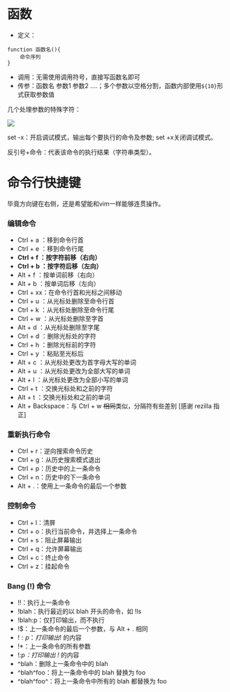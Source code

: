 # 函数

- 定义：
```shell
function 函数名(){
	命令序列
}
```
- 调用：无需使用调用符号，直接写函数名即可
- 传参：函数名 参数1 参数2 ....；多个参数以空格分割，函数内部使用`${10}`形式获取参数值

几个处理参数的特殊字符：

![](Pasted%20image%2020230725153839.png)

set -x：开启调试模式，输出每个要执行的命令及参数; set +x关闭调试模式。

反引号+命令：代表该命令的执行结果（字符串类型）。
# 命令行快捷键

毕竟方向键在右侧，还是希望能和vim一样能够连贯操作。
### 编辑命令

- Ctrl + a ：移到命令行首
- Ctrl + e ：移到命令行尾
- **Ctrl + f ：按字符前移（右向）**
- **Ctrl + b ：按字符后移（左向）**
- Alt + f ：按单词前移（右向）
- Alt + b ：按单词后移（左向）
- Ctrl + xx：在命令行首和光标之间移动
- Ctrl + u ：从光标处删除至命令行首
- Ctrl + k ：从光标处删除至命令行尾
- Ctrl + w ：从光标处删除至字首
- Alt + d ：从光标处删除至字尾
- Ctrl + d ：删除光标处的字符
- Ctrl + h ：删除光标前的字符
- Ctrl + y ：粘贴至光标后
- Alt + c ：从光标处更改为首字母大写的单词
- Alt + u ：从光标处更改为全部大写的单词
- Alt + l ：从光标处更改为全部小写的单词
- Ctrl + t ：交换光标处和之前的字符
- Alt + t ：交换光标处和之前的单词
- Alt + Backspace：与 Ctrl + w ~~相同~~类似，分隔符有些差别 [感谢 rezilla 指正]

### 重新执行命令

- Ctrl + r：逆向搜索命令历史
- Ctrl + g：从历史搜索模式退出
- Ctrl + p：历史中的上一条命令
- Ctrl + n：历史中的下一条命令
- Alt + .：使用上一条命令的最后一个参数

### 控制命令

- Ctrl + l：清屏
- Ctrl + o：执行当前命令，并选择上一条命令
- Ctrl + s：阻止屏幕输出
- Ctrl + q：允许屏幕输出
- Ctrl + c：终止命令
- Ctrl + z：挂起命令

### Bang (!) 命令

- !!：执行上一条命令
- !blah：执行最近的以 blah 开头的命令，如 !ls
- !blah:p：仅打印输出，而不执行
- !$：上一条命令的最后一个参数，与 Alt + . 相同
- !$:p：打印输出 !$ 的内容
- !*：上一条命令的所有参数
- !*:p：打印输出 !* 的内容
- ^blah：删除上一条命令中的 blah
- ^blah^foo：将上一条命令中的 blah 替换为 foo
- ^blah^foo^：将上一条命令中所有的 blah 都替换为 foo